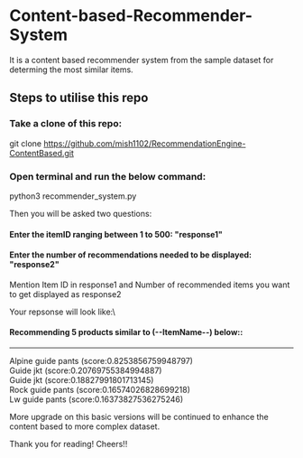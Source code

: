 # Content-based-Recommender-System
It is a content based recommender system from the sample dataset for determing the most similar items. 

 
## Steps to utilise this repo

### Take a clone of this repo: 
git clone https://github.com/mish1102/RecommendationEngine-ContentBased.git
 
### Open terminal and run the below command: 
python3 recommender_system.py

Then you will be asked two questions: 

#### Enter the itemID ranging between 1 to 500: "response1"

#### Enter the number of recommendations needed to be displayed: "response2"
 
 Mention Item ID in response1 and Number of recommended items you want to get displayed as response2
 
 Your repsonse will look like:\ 
 
#### Recommending 5 products similar to (--ItemName--) below::
-----------------------------------
Alpine guide pants (score:0.8253856759948797) \
Guide jkt (score:0.20769755384994887)\
Guide jkt (score:0.18827991801713145)\
Rock guide pants (score:0.16574026828699218)\
Lw guide pants (score:0.16373827536275246)


More upgrade on this basic versions will be continued to enhance the content based to more complex dataset. 

Thank you for reading! 
Cheers!!
